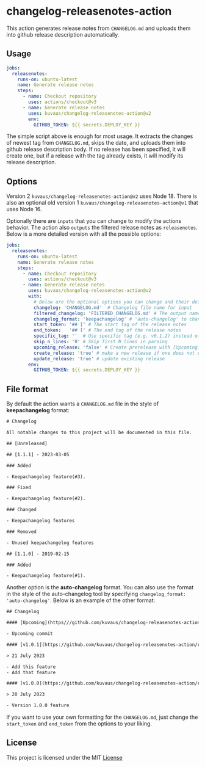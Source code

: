 # changelog-releasenotes-action

This action generates release notes from `CHANGELOG.md` and uploads them into github release description automatically.


## Usage


```yaml
jobs:
  releasenotes:
    runs-on: ubuntu-latest
    name: Generate release notes
    steps:
      - name: Checkout repository
        uses: actions/checkout@v3
      - name: Generate release notes
        uses: kuvaus/changelog-releasenotes-action@v2
        env:
          GITHUB_TOKEN: ${{ secrets.DEPLOY_KEY }}
```

The simple script above is enough for most usage. It extracts the changes of newest tag from `CHANGELOG.md`, skips the date, and uploads them into github release description body. If no release has been specified, it will create one, but if a release with the tag already exists, it will modify its release description.

## Options

Version 2 `kuvaus/changelog-releasenotes-action@v2` uses Node 18. There is also an optional old version 1 `kuvaus/changelog-releasenotes-action@v1` that uses Node 16.


Optionally there are `inputs` that you can change to modify the actions behavior. The action also `outputs` the filtered release notes as `releasenotes`. Below is a more detailed version with all the possible options:

```yaml
jobs:
  releasenotes:
    runs-on: ubuntu-latest
    name: Generate release notes
    steps:
      - name: Checkout repository
        uses: actions/checkout@v3
      - name: Generate release notes
        uses: kuvaus/changelog-releasenotes-action@v2
        with:
          # Below are the optional options you can change and their default values
          changelog: 'CHANGELOG.md'  # Changelog file name for input
          filtered_changelog: 'FILTERED_CHANGELOG.md' # The output name release notes file
          changelog_format: 'keepachangelog' # 'auto-changelog' to change the defaults to the other format
          start_token: '## [' # The start tag of the release notes
          end_token:   '## [' # The end tag of the release notes
          specific_tag: ''  # Use specific tag (e.g. v0.1.2) instead of the newest
          skip_n_lines: '0' # Skip first N lines in parsing
          upcoming_release: 'false' # Create prerelease with [Upcoming] section
          create_release: 'true' # make a new release if one does not exist
          update_release: 'true' # update existing release
        env:
          GITHUB_TOKEN: ${{ secrets.DEPLOY_KEY }}
```


## File format

By default the action wants a `CHANGELOG.md` file in the style of **keepachangelog** format:

```txt
# Changelog

All notable changes to this project will be documented in this file.

## [Unreleased]

## [1.1.1] - 2023-03-05

### Added

- Keepachangelog feature(#3).

### Fixed

- Keepachangelog feature(#2).

### Changed

- Keepachangelog features

### Removed

- Unused keepachangelog features

## [1.1.0] - 2019-02-15

### Added

- Keepachangelog feature(#1).
```

Another option is the **auto-changelog** format. You can also use the format in the style of the auto-changelog tool by specifying `changelog_format: 'auto-changelog'`. Below is an example of the other format:



```txt
## Changelog

#### [Upcoming](https///github.com/kuvaus/changelog-releasenotes-action/compare/v1.0.1...HEAD)

- Upcoming commit

#### [v1.0.1](https://github.com/kuvaus/changelog-releasenotes-action/releases/tag/v1.0.1)

> 21 July 2023

- Add this feature
- Add that feature

#### [v1.0.0](https://github.com/kuvaus/changelog-releasenotes-action/releases/tag/v1.0.0)

> 20 July 2023

- Version 1.0.0 feature
```


If you want to use your own formatting for the `CHANGELOG.md`, just change the `start_token` and `end_token` from the options to your liking.


## License

This project is licensed under the MIT [License](https://github.com/kuvaus/changelog-releasenotes-action/blob/main/LICENSE)
